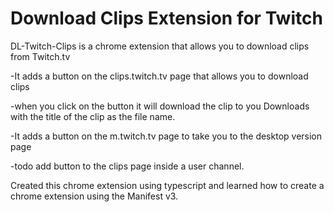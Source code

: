 # Download Clips Extension for Twitch

DL-Twitch-Clips is a chrome extension that allows you to download clips from Twitch.tv

-It adds a button on the clips.twitch.tv page that allows you to download clips

-when you click on the button it will download the clip to you Downloads with the title of the clip as the file name.

-It adds a button on the m.twitch.tv page to take you to the desktop version page

-todo add button to the clips page inside a user channel.

Created this chrome extension using typescript and learned how to create a chrome extension using the Manifest v3.
